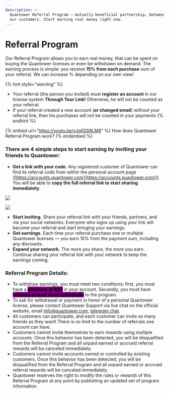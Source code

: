 ```yaml
---
description: >-
  Quantower Referral Program — mutually-beneficial partnership, between us and
  our customers. Start earning real money right now.
---
```


# Referral Program

Our Referral Program allows you to earn real money, that can be spent on buying the Quantower licenses or even be withdrawn on demand. The earning process is simple: you receive **15% from each purchase** sum of your referral. We can increase % depending on our own view!

{% hint style="warning" %}
* Your referral (the person you invited) must **register an account** in our license system **Through Your Link!** Otherwise, he will not be counted as your referral.
* If your referral created a new account (**or changed email**) without your referral link, then his purchases will not be counted in your payments
{% endhint %}

{% embed url="https://youtu.be/yJgIG0i8LM8" %}
How does Quantower Referral Program work?
{% endembed %}

### **There are 4 simple steps to start earning by inviting your friends to Quantower:**

* **Get a link with your code.** Any registered customer of Quantower can find its referral code from within the personal account page ([https://accounts.quantower.com](https://accounts.quantower.com/)) \
  You will be able to **copy the full referral link to start sharing immediately**.

![](<../.gitbook/assets/image (153).png>)

![](<../.gitbook/assets/image (152).png>)

* **Start inviting.** Share your referral link with your friends, partners, and via your social networks. Everyone who signs up using your link will become your referral and start bringing your earnings.
* **Get earnings.** Each time your referral purchase one or multiple Quantower licenses — you earn 15% from the payment sum, including any discounts.
* **Expand your network.** The more you share, the more you earn. Continue sharing your referral link with your network to keep the earnings coming.

### **Referral Program Details:**

* To withdraw earnings, you must meet two conditions: first, you must have a <mark style="background-color:purple;">**minimum of $50**</mark> in your account. Secondly, you must have <mark style="background-color:purple;">**referred at least three individuals**</mark> to the program.
* To ask for withdrawal or payment in honor of a personal Quantower license, please contact Quantower Support via live chat on the official website, email info@quantower.com, [telegram chat](https://t.me/quantower).
* All customers can participate, and each customer can invite as many friends as they want! There is no limit to the number of referrals one account can have.
* Customers cannot invite themselves to earn rewards using multiple accounts. Once this behavior has been detected, you will be disqualified from the Referral Program and all unpaid earned or accrued referral rewards will be canceled immediately.
* Customers cannot invite accounts owned or controlled by existing customers. Once this behavior has been detected, you will be disqualified from the Referral Program and all unpaid earned or accrued referral rewards will be canceled immediately.
* Quantower reserves the right to modify the rules or rewards of this Referral Program at any point by publishing an updated set of program information.
